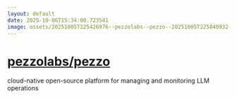 ```yaml
---
layout: default
date: 2025-10-06T15:34:00.723541
image: assets/20251005T225426976--pezzolabs--pezzo--20251005T225840932--cropped.png
---
```


# [pezzolabs/pezzo](https://github.com/pezzolabs/pezzo)

cloud-native open-source platform for managing and monitoring LLM operations

